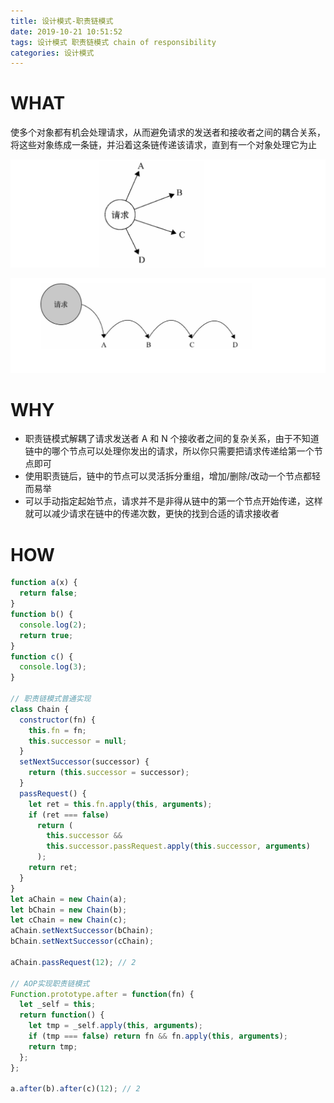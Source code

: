 ```yaml
---
title: 设计模式-职责链模式
date: 2019-10-21 10:51:52
tags: 设计模式 职责链模式 chain of responsibility
categories: 设计模式
---
```


# WHAT

使多个对象都有机会处理请求，从而避免请求的发送者和接收者之间的耦合关系，将这些对象练成一条链，并沿着这条链传递该请求，直到有一个对象处理它为止

![普通设计](../imgs/chainOfResponsibility0.png)

![职责链模式](../imgs/chainOfResponsibility1.png)

# WHY

- 职责链模式解耦了请求发送者 A 和 N 个接收者之间的复杂关系，由于不知道链中的哪个节点可以处理你发出的请求，所以你只需要把请求传递给第一个节点即可
- 使用职责链后，链中的节点可以灵活拆分重组，增加/删除/改动一个节点都轻而易举
- 可以手动指定起始节点，请求并不是非得从链中的第一个节点开始传递，这样就可以减少请求在链中的传递次数，更快的找到合适的请求接收者

# HOW

```javascript
function a(x) {
  return false;
}
function b() {
  console.log(2);
  return true;
}
function c() {
  console.log(3);
}

// 职责链模式普通实现
class Chain {
  constructor(fn) {
    this.fn = fn;
    this.successor = null;
  }
  setNextSuccessor(successor) {
    return (this.successor = successor);
  }
  passRequest() {
    let ret = this.fn.apply(this, arguments);
    if (ret === false)
      return (
        this.successor &&
        this.successor.passRequest.apply(this.successor, arguments)
      );
    return ret;
  }
}
let aChain = new Chain(a);
let bChain = new Chain(b);
let cChain = new Chain(c);
aChain.setNextSuccessor(bChain);
bChain.setNextSuccessor(cChain);

aChain.passRequest(12); // 2

// AOP实现职责链模式
Function.prototype.after = function(fn) {
  let _self = this;
  return function() {
    let tmp = _self.apply(this, arguments);
    if (tmp === false) return fn && fn.apply(this, arguments);
    return tmp;
  };
};

a.after(b).after(c)(12); // 2
```
